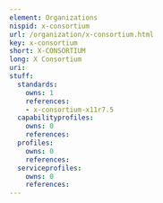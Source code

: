 ```yaml
---
element: Organizations
nispid: x-consortium
url: /organization/x-consortium.html
key: x-consortium
short: X-CONSORTIUM
long: X Consortium
uri: 
stuff:
  standards:
    owns: 1
    references:
    - x-consortium-x11r7.5
  capabilityprofiles:
    owns: 0
    references:
  profiles:
    owns: 0
    references:
  serviceprofiles:
    owns: 0
    references:
---
```

